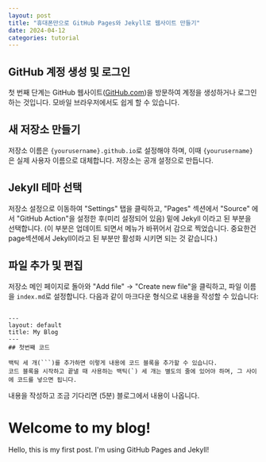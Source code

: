 ```yaml
---
layout: post
title: "휴대폰만으로 GitHub Pages와 Jekyll로 웹사이트 만들기"
date: 2024-04-12
categories: tutorial
---
```


## GitHub 계정 생성 및 로그인

첫 번째 단계는 GitHub 웹사이트([GitHub.com](https://github.com/))을 방문하여 계정을 생성하거나 로그인하는 것입니다. 모바일 브라우저에서도 쉽게 할 수 있습니다.

## 새 저장소 만들기

저장소 이름은 `{yourusername}.github.io`로 설정해야 하며, 이때 `{yourusername}`은 실제 사용자 이름으로 대체합니다. 저장소는 공개 설정으로 만듭니다.

## Jekyll 테마 선택

저장소 설정으로 이동하여 "Settings" 탭을 클릭하고, "Pages" 섹션에서 "Source" 에서 "GitHub Action"을 설정한 후(미리 설정되어 있음) 밑에 Jekyll 이라고 된 부분을 선택합니다.
(이 부분은 업데이트 되면서 메뉴가 바뀌어서 감으로 찍었습니다. 중요한건 page섹션에서 Jekyll이라고 된 부분만 활성화 시키면 되는 것 같습니다.)  

## 파일 추가 및 편집

저장소 메인 페이지로 돌아와 "Add file" -> "Create new file"을 클릭하고, 파일 이름을 `index.md`로 설정합니다. 다음과 같이 마크다운 형식으로 내용을 작성할 수 있습니다:

```

---
layout: default
title: My Blog
---
## 첫번째 코드

백틱 세 개(```)를 추가하면 이렇게 내용에 코드 블록을 추가할 수 있습니다.
코드 블록을 시작하고 끝낼 때 사용하는 백틱(`) 세 개는 별도의 줄에 있어야 하며, 그 사이에 코드를 넣으면 됩니다. 

```
내용을 작성하고 조금 기다리면 (5분) 블로그에서 내용이 나옵니다.


# Welcome to my blog!

Hello, this is my first post. I'm using GitHub Pages and Jekyll!
